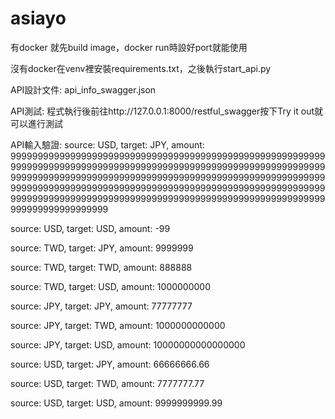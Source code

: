 # asiayo

有docker 就先build image，docker run時設好port就能使用

沒有docker在venv裡安裝requirements.txt，之後執行start_api.py

API設計文件: api_info_swagger.json

API測試: 程式執行後前往http://127.0.0.1:8000/restful_swagger按下Try it out就可以進行測試

API輸入驗證: source: USD, target: JPY, amount: 99999999999999999999999999999999999999999999999999999999999999999999999999999999999999999999999999999999999999999999999999999999999999999999999999999999999999999999999999999999999999999999999999999999999999999999999999999999999999999999999999999999999999999999999999999999999999999999999999999999999999999999

source: USD, target: USD, amount: -99

source: TWD, target: JPY, amount: 9999999

source: TWD, target: TWD, amount: 888888

source: TWD, target: USD, amount: 1000000000

source: JPY, target: JPY, amount: 77777777

source: JPY, target: TWD, amount: 1000000000000

source: JPY, target: USD, amount: 10000000000000000

source: USD, target: JPY, amount: 66666666.66

source: USD, target: TWD, amount: 7777777.77

source: USD, target: USD, amount: 9999999999.99


